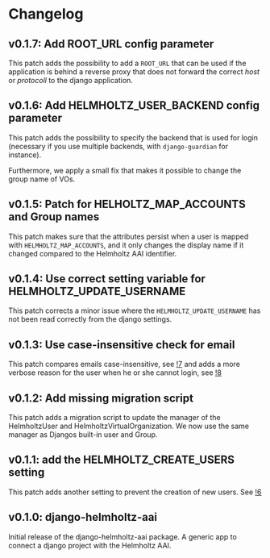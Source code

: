# Changelog

## v0.1.7: Add ROOT_URL config parameter

This patch adds the possibility to add a `ROOT_URL` that can be used
if the application is behind a reverse proxy that does not forward the
correct *host* or *protocoll* to the django application.

## v0.1.6: Add HELMHOLTZ_USER_BACKEND config parameter

This patch adds the possibility to specify the backend that is used for login
(necessary if you use multiple backends, with `django-guardian` for instance).

Furthermore, we apply a small fix that makes it possible to change the group
name of VOs.

## v0.1.5: Patch for HELHOLTZ_MAP_ACCOUNTS and Group names

This patch makes sure that the attributes persist when a user is mapped with
`HELMHOLTZ_MAP_ACCOUNTS`, and it only changes the display name if it changed
compared to the Helmholtz AAI identifier.

## v0.1.4: Use correct setting variable for HELMHOLTZ_UPDATE_USERNAME

This patch corrects a minor issue where the `HELMHOLTZ_UPDATE_USERNAME` has not
been read correctly from the django settings.

## v0.1.3: Use case-insensitive check for email

This patch compares emails case-insensitive, see
[!7](https://gitlab.hzdr.de/hcdc/django/django-helmholtz-aai/-/merge_requests/7)
and adds a more verbose reason for the user when he or she cannot login, see
[!8](https://gitlab.hzdr.de/hcdc/django/django-helmholtz-aai/-/merge_requests/8)

## v0.1.2: Add missing migration script

This patch adds a migration script to update the manager of the HelmholtzUser and HelmholtzVirtualOrganization.
We now use the same manager as Djangos built-in user and Group.

## v0.1.1: add the HELMHOLTZ_CREATE_USERS setting

This patch adds another setting to prevent the creation of new users.
See [!6](https://gitlab.hzdr.de/hcdc/django/django-helmholtz-aai/-/merge_requests/6)


## v0.1.0: django-helmholtz-aai

Initial release of the django-helmholtz-aai package. A generic app to connect
a django project with the Helmholtz AAI.
